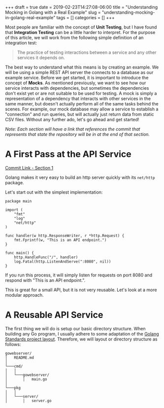 +++ 
draft = true
date = 2019-02-23T14:27:08-06:00
title = "Understanding Mocking in Golang with a Real Example"
slug = "understanding-mocking-in-golang-real-example" 
tags = []
categories = []
+++

Most people are familiar with the concept of **Unit Testing**, but I have found that **Integration Testing** can be a little harder to interpret. For the purpose of this article, we will work from the following simple definition of an integration test:

> The practice of testing interactions between a service and any other services it depends on.

The best way to understand what this means is by creating an example. We will be using a simple REST API server the connects to a database as our example service. Before we get started, it is important to introduce the concept of **Mocks**. As mentioned previously, we want to see how our service interacts with dependencies, but sometimes the dependencies don't exist yet or are not suitable to be used for testing. A mock is simply a representation of a dependency that interacts with other services in the same manner, but doesn't actually perform all of the same tasks behind the scenes. For example, our mock database may allow a service to establish a "connection" and run queries, but will actually just return data from static CSV files. Without any further ado, let's go ahead and get started!

*Note: Each section will have a link that references the commit that represents that state the repository will be in at the end of that section.*

# A First Pass at the API Service
[Commit Link - Section 1](https://github.com/HashedDan/gowebserver/tree/62cc218461ac9839b870076db3888b1914e9f36c)

Golang makes it very easy to build an http server quickly with its `net/http` package.

Let's start out with the simplest implementation:

```
package main

import (
	"fmt"
	"log"
	"net/http"
)

func handler(w http.ResponseWriter, r *http.Request) {
	fmt.Fprintf(w, "This is an API endpoint.")
}

func main() {
	http.HandleFunc("/", handler)
	log.Fatal(http.ListenAndServe(":8080", nil))
}
```

If you run this process, it will simply listen for requests on port 8080 and respond with "This is an API endpoint.".

This is great for a small API, but it is not very reusable. Let's look at a more modular approach.

# A Reusable API Service

The first thing we will do is setup our basic directory structure. When building any Go program, I usually adhere to some adaptation of the [Golang Standards project layout](https://github.com/golang-standards/project-layout). Therefore, we will layout or directory structure as follows:

```
gowebserver/
│   README.md   
│
└───cmd/
│   │
│   └───gowebserver/
│       │   main.go
│   
└───pkg
│   │
│   └───server/
│       │   server.go
```